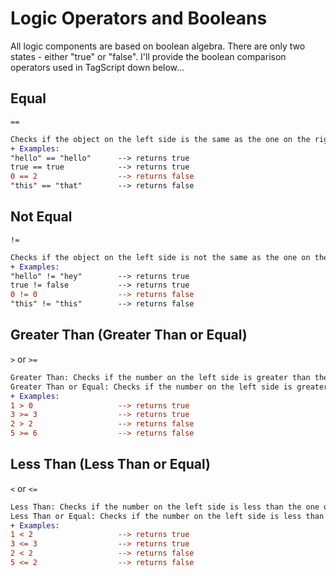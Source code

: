 # Logic Operators and Booleans

All logic components are based on boolean algebra. There are only two states - either "true" or "false". I'll provide the boolean comparison operators used in TagScript down below...

## Equal
``==``
```diff
Checks if the object on the left side is the same as the one on the right - returns true if they match and false if not
+ Examples:
"hello" == "hello"      --> returns true
true == true            --> returns true
0 == 2                  --> returns false
"this" == "that"        --> returns false
```
  
## Not Equal
``!=``
```diff
Checks if the object on the left side is not the same as the one on the right - returns true if they dont match and false if they do
+ Examples:
"hello" != "hey"        --> returns true
true != false           --> returns true
0 != 0                  --> returns false
"this" != "this"        --> returns false
```
  
## Greater Than (Greater Than or Equal)
``>`` or ``>=``
```diff
Greater Than: Checks if the number on the left side is greater than the one on the right - returns true if so and false if not
Greater Than or Equal: Checks if the number on the left side is greater than or equal to one on the right - returns true if so and false if not
+ Examples:
1 > 0                   --> returns true
3 >= 3                  --> returns true
2 > 2                   --> returns false
5 >= 6                  --> returns false
```
  
## Less Than (Less Than or Equal)
``<`` or ``<=``
```diff
Less Than: Checks if the number on the left side is less than the one on the right - returns true if so and false if not
Less Than or Equal: Checks if the number on the left side is less than or equal to one on the right - returns true if so and false if not
+ Examples:
1 < 2                   --> returns true
3 <= 3                  --> returns true
2 < 2                   --> returns false
5 <= 2                  --> returns false
```